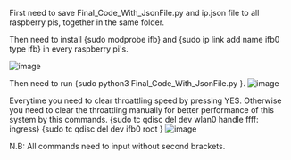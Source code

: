First need to save Final_Code_With_JsonFile.py and ip.json file to all raspberry pis, together in the same folder.

Then need to install {sudo modprobe ifb} and {sudo ip link add name ifb0 type ifb} in every raspberry pi's.

![image](https://github.com/rezuanul/ThrottleAndTimeSet/assets/45296940/5d7a00bb-bce5-4821-8ebe-1a2b0ea14c8a)

Then need to run  {sudo python3 Final_Code_With_JsonFile.py }.
![image](https://github.com/rezuanul/ThrottleAndTimeSet/assets/45296940/359a076a-f50c-41e1-986b-ac901a38902f)

Everytime you need to clear throattling speed by pressing YES. Otherwise you need to clear the throattling manually for better performance of this system by this commands. 
  {sudo tc qdisc del dev wlan0 handle ffff: ingress}
  {sudo tc qdisc del dev ifb0 root }
![image](https://github.com/rezuanul/ThrottleAndTimeSet/assets/45296940/8087cdca-e337-49a1-915d-745eac5f878b)

N.B: All commands need to input without second brackets. 

